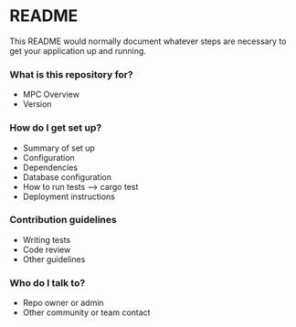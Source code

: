 # README #

This README would normally document whatever steps are necessary to get your application up and running.

### What is this repository for? ###

* MPC Overview
* Version

### How do I get set up? ###

* Summary of set up
* Configuration
* Dependencies
* Database configuration
* How to run tests --> cargo test
* Deployment instructions

### Contribution guidelines ###

* Writing tests
* Code review
* Other guidelines

### Who do I talk to? ###

* Repo owner or admin
* Other community or team contact